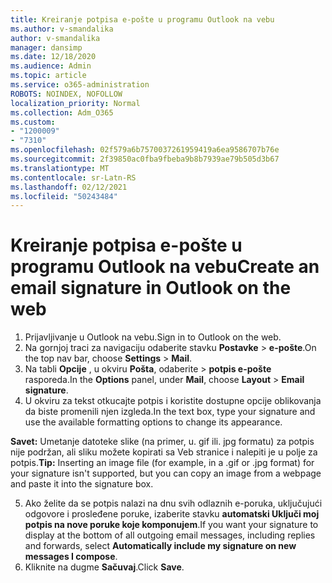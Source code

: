 ```yaml
---
title: Kreiranje potpisa e-pošte u programu Outlook na vebu
ms.author: v-smandalika
author: v-smandalika
manager: dansimp
ms.date: 12/18/2020
ms.audience: Admin
ms.topic: article
ms.service: o365-administration
ROBOTS: NOINDEX, NOFOLLOW
localization_priority: Normal
ms.collection: Adm_O365
ms.custom:
- "1200009"
- "7310"
ms.openlocfilehash: 02f579a6b7570037261959419a6ea9586707b76e
ms.sourcegitcommit: 2f39850ac0fba9fbeba9b8b7939ae79b505d3b67
ms.translationtype: MT
ms.contentlocale: sr-Latn-RS
ms.lasthandoff: 02/12/2021
ms.locfileid: "50243484"
---
```

# <a name="create-an-email-signature-in-outlook-on-the-web"></a><span data-ttu-id="6a2f3-102">Kreiranje potpisa e-pošte u programu Outlook na vebu</span><span class="sxs-lookup"><span data-stu-id="6a2f3-102">Create an email signature in Outlook on the web</span></span>

1. <span data-ttu-id="6a2f3-103">Prijavljivanje u Outlook na vebu.</span><span class="sxs-lookup"><span data-stu-id="6a2f3-103">Sign in to Outlook on the web.</span></span>
2. <span data-ttu-id="6a2f3-104">Na gornjoj traci za navigaciju odaberite stavku **Postavke**  >  **e-pošte**.</span><span class="sxs-lookup"><span data-stu-id="6a2f3-104">On the top nav bar, choose **Settings** > **Mail**.</span></span>
3. <span data-ttu-id="6a2f3-105">Na tabli **Opcije** , u okviru **Pošta**, odaberite   >  **potpis e-pošte** rasporeda.</span><span class="sxs-lookup"><span data-stu-id="6a2f3-105">In the **Options** panel, under **Mail**, choose **Layout** > **Email signature**.</span></span>
4. <span data-ttu-id="6a2f3-106">U okviru za tekst otkucajte potpis i koristite dostupne opcije oblikovanja da biste promenili njen izgleda.</span><span class="sxs-lookup"><span data-stu-id="6a2f3-106">In the text box, type your signature and use the available formatting options to change its appearance.</span></span>

<span data-ttu-id="6a2f3-107">**Savet:** Umetanje datoteke slike (na primer, u. gif ili. jpg formatu) za potpis nije podržan, ali sliku možete kopirati sa Veb stranice i nalepiti je u polje za potpis.</span><span class="sxs-lookup"><span data-stu-id="6a2f3-107">**Tip:** Inserting an image file (for example, in a .gif or .jpg format) for your signature isn't supported, but you can copy an image from a webpage and paste it into the signature box.</span></span>

5. <span data-ttu-id="6a2f3-108">Ako želite da se potpis nalazi na dnu svih odlaznih e-poruka, uključujući odgovore i prosleđene poruke, izaberite stavku **automatski Uključi moj potpis na nove poruke koje komponujem**.</span><span class="sxs-lookup"><span data-stu-id="6a2f3-108">If you want your signature to display at the bottom of all outgoing email messages, including replies and forwards, select **Automatically include my signature on new messages I compose**.</span></span>
6. <span data-ttu-id="6a2f3-109">Kliknite na dugme **Sačuvaj**.</span><span class="sxs-lookup"><span data-stu-id="6a2f3-109">Click **Save**.</span></span>
